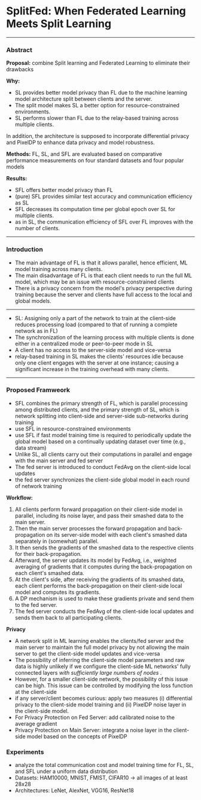 # SplitFed: When Federated Learning Meets Split Learning

---
### Abstract
**Proposal:** combine Split learning and Federated Learning to eliminate their drawbacks

**Why:**

- SL provides better model privacy than FL due to the machine learning model architecture split between clients and the server. 
- The split model makes SL a better option for resource-constrained environments. 
- SL performs slower than FL due to the relay-based training across multiple clients.


In addition, the architecture is supposed to incorporate differential privacy and PixelDP to enhance data privacy and model robustness.

**Methods:**
FL, SL, and SFL are evaluated based on comparative performance measurements on four standard datasets and four popular
models

**Results:**
- SFL offers better model privacy than FL
- (pure) SFL provides similar test accuracy and communication efficiency as SL 
- SFL decreases its computation time per global epoch over SL for multiple clients. 
- as in SL, the communication efficiency of SFL over FL improves with the number of clients. 

---
### Introduction

- The main advantage of FL is that it allows parallel, hence efficient, ML model training across many clients.
- The main disadvantage of FL is that each client needs to run the full ML model, which may be an issue with resource-constrained clients
- There is a privacy concern from the model's privacy perspective during training because the server and clients have full access to the local and global models.

---

- SL: Assigning only a part of the network to train at the client-side reduces processing load (compared to that of running a complete network as in FL)
- The synchronization of the learning process with multiple clients is done either in a centralized mode or peer-to-peer mode in SL
- A client has no access to the server-side model and vice-versa
- relay-based training in SL makes the clients' resources idle because only one client engages with the server at one instance;
causing a significant increase in the training overhead with many clients.

---


### Proposed Framweork

- SFL combines the primary strength of FL, which is parallel processing among distributed clients, and the primary strength of SL, which is network splitting into client-side and server-side sub-networks during training
- use SFL in resource-constrained environments
- use SFL if fast model training time is required to periodically update the global model based on a continually updating dataset over time (e.g., data stream)
- Unlike SL, all clients carry out their computations in parallel and engage with the main server and fed server
- The fed server is introduced to conduct FedAvg on the client-side local updates
- the fed server synchronizes the client-side global model in each round of network training


**Workflow:**
1. All clients perform forward propagation on their client-side model in parallel, including its noise layer, and pass their smashed data to the main server. 
2. Then the main server processes the forward propagation and back-propagation on its server-side model with each client's smashed data separately in (somewhat) parallel. 
3. It then sends the gradients of the smashed data to the respective clients for their back-propagation. 
4. Afterward, the server updates its model by FedAvg, i.e., weighted averaging of gradients that it computes during the back-propagation on each client's smashed data. 
5. At the client's side, after receiving the gradients of its smashed data, each client performs the back-propagation on their client-side local model and computes its gradients. 
6. A DP mechanism is used to make these gradients private and send them to the fed server. 
7. The fed server conducts the FedAvg of the client-side local updates and sends them back to all participating clients.



**Privacy**
- A network split in ML learning enables the clients/fed server and the main server to maintain the full model privacy by not allowing the main server to get the client-side model updates and vice-versa
- The possibility of inferring the client-side model parameters and raw data is highly unlikely if we configure the client-side ML networks' fully connected layers *with sufficiently large numbers of nodes* . 
- However, for a smaller client-side network, the possibility of this issue can be high. This issue can be controlled by modifying the loss function at the client-side
- if any server/client becomes curious: apply two measures (i) differential privacy to the client-side model training and (ii) PixelDP noise layer in the client-side model.
- For Privacy Protection on Fed Server: add calibrated noise to the average gradient
- Privacy Protection on Main Server: integrate a noise layer in the client-side model based on the concepts of PixelDP

### Experiments

- analyze the total communication cost and model training time for FL, SL, and SFL under a uniform data distribution
- Datasets: HAM10000, MNIST, FMIST, CIFAR10 -> all images of at least 28x28
- Architectures: LeNet, AlexNet, VGG16, ResNet18




